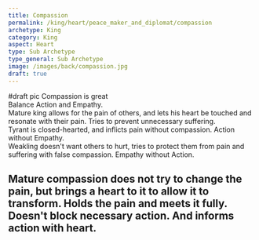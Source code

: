 ```yaml
---
title: Compassion
permalink: /king/heart/peace_maker_and_diplomat/compassion
archetype: King
category: King
aspect: Heart
type: Sub Archetype
type_general: Sub Archetype
image: /images/back/compassion.jpg
draft: true
---
```

#draft pic Compassion is great  
Balance Action and Empathy.   
Mature king allows for the pain of others, and lets his heart be touched and resonate with their pain. Tries to prevent unnecessary suffering.   
Tyrant is closed-hearted, and inflicts pain without compassion. Action without Empathy.   
Weakling doesn't want others to hurt, tries to protect them from pain and suffering with false compassion. Empathy without Action.   
  
Mature compassion does not try to change the pain, but brings a heart to it to allow it to transform. Holds the pain and meets it fully. Doesn't block necessary action.  And informs action with heart. 
---
